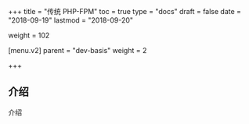 +++
title = "传统 PHP-FPM"
toc = true
type = "docs"
draft = false
date = "2018-09-19"
lastmod = "2018-09-20"

weight = 102

[menu.v2]
  parent = "dev-basis"
  weight = 2
  
  
+++

## 介绍

介绍
